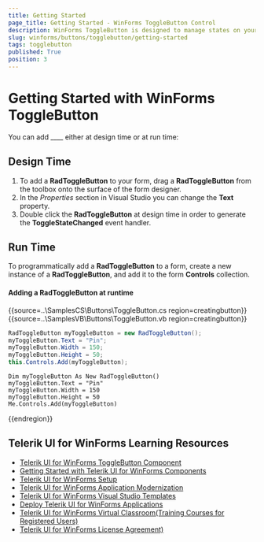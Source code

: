 ```yaml
---
title: Getting Started
page_title: Getting Started - WinForms ToggleButton Control
description: WinForms ToggleButton is designed to manage states on your form. It shares many features with the RadCheckBox, but provides a different visual effect than the standard check mark. 
slug: winforms/buttons/togglebutton/getting-started
tags: togglebutton
published: True
position: 3 
---
```


# Getting Started with WinForms ToggleButton

You can add ____ either at design time or at run time:

## Design Time

1. To add a __RadToggleButton__ to your form, drag a __RadToggleButton__ from the toolbox onto the surface of the form designer.
2. In the *Properties* section in Visual Studio you can change the __Text__ property.
3. Double click the __RadToggleButton__ at design time in order to generate the __ToggleStateChanged__ event handler.

## Run Time

To programmatically add a __RadToggleButton__ to a form, create a new instance of a __RadToggleButton__, and add it to the form __Controls__ collection.

#### Adding a RadToggleButton at runtime 

{{source=..\SamplesCS\Buttons\ToggleButton.cs region=creatingbutton}} 
{{source=..\SamplesVB\Buttons\ToggleButton.vb region=creatingbutton}} 

````C#
RadToggleButton myToggleButton = new RadToggleButton();
myToggleButton.Text = "Pin";
myToggleButton.Width = 150;
myToggleButton.Height = 50;
this.Controls.Add(myToggleButton);

````
````VB.NET
Dim myToggleButton As New RadToggleButton()
myToggleButton.Text = "Pin"
myToggleButton.Width = 150
myToggleButton.Height = 50
Me.Controls.Add(myToggleButton)

````

{{endregion}} 


## Telerik UI for WinForms Learning Resources
* [Telerik UI for WinForms ToggleButton Component](https://www.telerik.com/products/winforms/buttons.aspx)
* [Getting Started with Telerik UI for WinForms Components](https://docs.telerik.com/devtools/winforms/getting-started/first-steps)
* [Telerik UI for WinForms Setup](https://docs.telerik.com/devtools/winforms/installation-and-upgrades/installing-on-your-computer)
* [Telerik UI for WinForms Application Modernization](https://docs.telerik.com/devtools/winforms/winforms-converter/overview)
* [Telerik UI for WinForms Visual Studio Templates](https://docs.telerik.com/devtools/winforms/visual-studio-integration/visual-studio-templates)
* [Deploy Telerik UI for WinForms Applications](https://docs.telerik.com/devtools/winforms/deployment-and-distribution/application-deployment)
* [Telerik UI for WinForms Virtual Classroom(Training Courses for Registered Users)](https://learn.telerik.com/learn/course/external/view/elearning/17/telerik-ui-for-winforms)
* [Telerik UI for WinForms License Agreement)](https://www.telerik.com/purchase/license-agreement/winforms-dlw-s)

